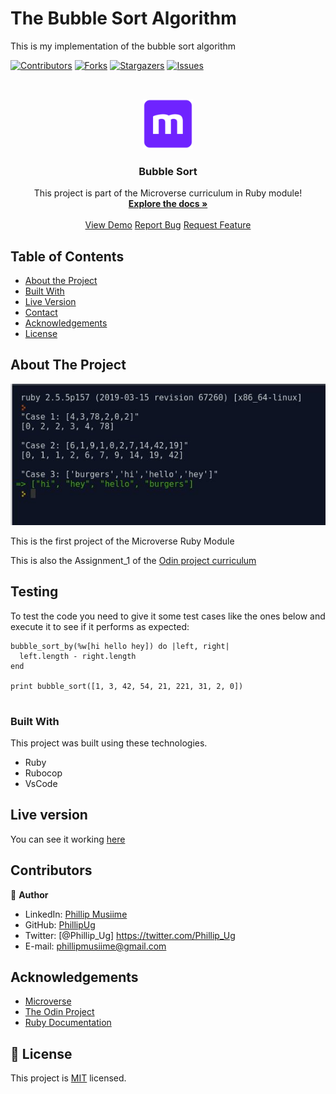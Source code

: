 # The Bubble Sort Algorithm 
This is my implementation of the bubble sort algorithm

<!--
*** Thanks for checking out this README Template. If you have a suggestion that would
*** make this better, please fork the repo and create a pull request or simply open
*** an issue with the tag "enhancement".
*** Thanks again! Now go create something AMAZING! :D
-->

<!-- PROJECT SHIELDS -->
<!--
*** I'm using markdown "reference style" links for readability.
*** Reference links are enclosed in brackets [ ] instead of parentheses ( ).
*** See the bottom of this document for the declaration of the reference variables
*** for contributors-url, forks-url, etc. This is an optional, concise syntax you may use.
*** https://www.markdownguide.org/basic-syntax/#reference-style-links
-->
[![Contributors][contributors-shield]][contributors-url]
[![Forks][forks-shield]][forks-url]
[![Stargazers][stars-shield]][stars-url]
[![Issues][issues-shield]][issues-url]

<!-- PROJECT LOGO -->
<br />
<p align="center">
  <a href="https://github.com/PhillipUg/bubble-sort">
    <img src="images/microverse.png" alt="Logo" width="80" height="80">
  </a>

  <h3 align="center">Bubble Sort</h3>

  <p align="center">
    This project is part of the Microverse curriculum in Ruby module!
    <br />
    <a href="https://github.com/PhillipUg/bubble-sort"><strong>Explore the docs »</strong></a>
    <br />
    <br />
    <a href="https://repl.it/@PhillipUg/bubble-sort">View Demo</a>
    <a href="https://github.com/PhillipUg/bubble-sort/issues">Report Bug</a>
    <a href="https://github.com/PhillipUg/bubble-sort/issues">Request Feature</a>
  </p>
</p>

<!-- TABLE OF CONTENTS -->
## Table of Contents

* [About the Project](#about-the-project)
* [Built With](#built-with)
* [Live Version](#live-version)
* [Contact](#contact)
* [Acknowledgements](#acknowledgements)
* [License](#license)

<!-- ABOUT THE PROJECT -->
## About The Project

[![Product Name Screen Shot][product-screenshot]](https://repl.it/@PhillipUg/bubble-sort)

This is the first project of the Microverse Ruby Module

This is also the Assignment_1 of the [Odin project curriculum](https://www.theodinproject.com/courses/ruby-programming/lessons/advanced-building-blocks)

<!-- ABOUT THE PROJECT -->
## Testing

To test the code you need to give it some test cases like the ones below and execute it to see if it performs as expected: 

```
bubble_sort_by(%w[hi hello hey]) do |left, right|
  left.length - right.length
end

print bubble_sort([1, 3, 42, 54, 21, 221, 31, 2, 0])


```

### Built With
This project was built using these technologies.
* Ruby
* Rubocop
* VsCode

<!-- LIVE VERSION -->
## Live version

You can see it working [here](https://repl.it/@PhillipUg/bubble-sort)

<!-- CONTACT -->
## Contributors


:bust_in_silhouette: **Author**

- LinkedIn: [Phillip Musiime](https://www.linkedin.com/in/phillip-musiime-74657019a/)
- GitHub: [PhillipUg](https://github.com/PhillipUg)
- Twitter: [@Phillip_Ug] https://twitter.com/Phillip_Ug
- E-mail: phillipmusiime@gmail.com


<!-- ACKNOWLEDGEMENTS -->
## Acknowledgements
* [Microverse](https://www.microverse.org/)
* [The Odin Project](https://www.theodinproject.com/)
* [Ruby Documentation](https://www.ruby-lang.org/en/documentation/)

<!-- MARKDOWN LINKS & IMAGES -->
<!-- https://www.markdownguide.org/basic-syntax/#reference-style-links -->
[contributors-shield]: https://img.shields.io/github/contributors/PhillipUg/bubble-sort.svg?style=flat-square
[contributors-url]: https://github.com/PhillipUg/bubble-sort/graphs/contributors
[forks-shield]: https://img.shields.io/github/forks/PhillipUg/bubble-sort.svg?style=flat-square
[forks-url]: https://github.com/PhillipUg/bubble-sort/network/members
[stars-shield]: https://img.shields.io/github/stars/PhillipUg/bubble-sort.svg?style=flat-square
[stars-url]: https://github.com/PhillipUg/bubble-sort/stargazers
[issues-shield]: https://img.shields.io/github/issues/PhillipUg/bubble-sort.svg?style=flat-square
[issues-url]: https://github.com/PhillipUg/bubble-sort/issues
[product-screenshot]: images/bubble-sort.jpg

## 📝 License

This project is [MIT](https://opensource.org/licenses/MIT) licensed.
